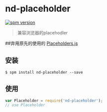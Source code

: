 # nd-placeholder

[![spm version](http://spmjs.io/badge/nd-placeholder)](http://spmjs.io/package/nd-placeholder)

> 兼容浏览器的placehodler

##弃用原先的使用的 [Placeholders.js](https://github.com/jamesallardice/Placeholders.js)

## 安装

```
$ spm install nd-placeholder --save
```

## 使用

```js
var Placeholder = require('nd-placeholder');
// use Placeholder
```
